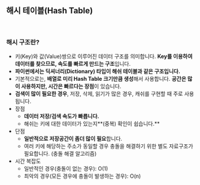 ## 해시 테이블(Hash Table)

​    

### 해시 구조란?

- 키(Key)와 값(Value)쌍으로 이루어진 데이터 구조를 의미합니다. **Key를 이용하여 데이터를 찾으므로, 속도를 빠르게 만드는 구조**입니다.
- **파이썬에서는 딕셔너리(Dictionary) 타입이 해쉬 테이블과 같은 구조입니다.**
- 기본적으로는, **배열로 미리 Hash Table 크기만큼 생성**해서 사용합니다. **공간은 많이 사용하지만, 시간은 빠르다는 장점**이 있습니다.
- **검색이 많이 필요한 경우**, 저장, 삭제, 읽기가 많은 경우, 캐쉬를 구현할 때 주로 사용됩니다.
- 장점
  - **데이터 저장/검색 속도가 빠릅니다.**
  - 해쉬는 키에 대한 데이터가 있는지**(중복) 확인이 쉽습니다.**
- 단점
  - **일반적으로 저장공간이 좀더 많이 필요**합니다.
  - 여러 키에 해당하는 주소가 동일할 경우 충돌을 해결하기 위한 별도 자료구조가 필요합니다. (충돌 해결 알고리즘)
- 시간 복잡도
  - 일반적인 경우(충돌이 없는 경우): O(1)
  - 최악의 경우(모든 경우에 충돌이 발생하는 경우): O(n)

